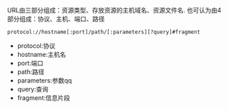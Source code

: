 URL由三部分组成：资源类型、存放资源的主机域名、资源文件名. 也可认为由4部分组成：协议、主机、端口、路径



```
protocol://hostname[:port]/path/[:parameters][?query]#fragment
```



* protocol:协议
* hostname:主机名
* port:端口
* path:路径
* parameters:参数qq
* query:查询
* fragment:信息片段
